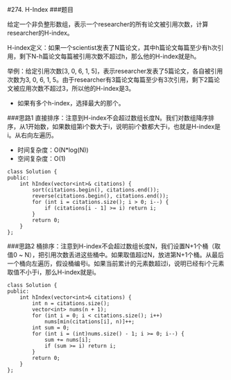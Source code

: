 #274. H-Index
###题目

给定一个非负整形数组，表示一个researcher的所有论文被引用次数，计算researcher的H-index。

H-index定义：如果一个scientist发表了N篇论文，其中h篇论文每篇至少有h次引用，剩下N-h篇论文每篇被引用次数不超过h，那么他的H-index就是h。

举例：给定引用次数[3, 0, 6, 1, 5]，表示researcher发表了5篇论文，各自被引用次数为3, 0, 6, 1, 5。由于researcher有3篇论文每篇至少有3次引用，剩下2篇论文被应用次数不超过3，所以他的H-index是3。

- 如果有多个h-index，选择最大的那个。

###思路1
直接排序：注意到H-index不会超过数组长度N。我们对数组降序排序，从1开始数，如果数组第i个数大于i，说明前i个数都大于i，也就是H-index是i。从右向左遍历。
 - 时间复杂度：O(N*log(N))
 - 空间复杂度：O(1)
```
class Solution {
public:
    int hIndex(vector<int>& citations) {
        sort(citations.begin(), citations.end());
        reverse(citations.begin(), citations.end());
        for (int i = citations.size(); i > 0; i--) {
            if (citations[i - 1] >= i) return i;
        }
        return 0;
    }
};
```

###思路2
桶排序：注意到H-index不会超过数组长度N，我们设置N+1个桶（取值0 ~ N），把引用次数丢进这些桶中。如果取值超过N，放进第N+1个桶。从最后一个桶向左遍历，假设桶编号i。如果当前累计的元素数超过i，说明已经有i个元素取值不小于i，那么H-index就是i。
```
class Solution {
public:
    int hIndex(vector<int>& citations) {
        int n = citations.size();
        vector<int> nums(n + 1);
        for (int i = 0; i < citations.size(); i++)
            nums[min(citations[i], n)]++;
        int sum = 0;
        for (int i = (int)nums.size() - 1; i >= 0; i--) {
            sum += nums[i];
            if (sum >= i) return i;
        }
        return 0;
    }
};
```
